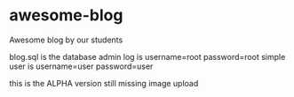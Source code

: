 # awesome-blog
Awesome blog by our students

blog.sql is the database
admin log is username=root password=root
simple user is username=user password=user

this is the ALPHA version 
still missing image upload
